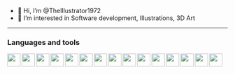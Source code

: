 - 👋 Hi, I’m @TheIllustrator1972
- 👀 I’m interested in Software development, Illustrations, 3D Art
---
### Languages and tools
<img align = "left" width = "30px" src="https://cdn.jsdelivr.net/gh/devicons/devicon/icons/c/c-original.svg" />
<img align = "left" width = "30px" src="https://cdn.jsdelivr.net/gh/devicons/devicon/icons/html5/html5-original.svg" />
<img align = "left" width = "30px" src="https://cdn.jsdelivr.net/gh/devicons/devicon/icons/css3/css3-original.svg" />
<img align = "left" width = "30px" src="https://cdn.jsdelivr.net/gh/devicons/devicon/icons/javascript/javascript-plain.svg" />
<img align = "left" width = "30px" src="https://cdn.jsdelivr.net/gh/devicons/devicon/icons/nodejs/nodejs-original.svg" />
<img align = "left" width = "30px" src="https://cdn.jsdelivr.net/gh/devicons/devicon/icons/react/react-original.svg" />
<img align = "left" width = "30px" src="https://cdn.jsdelivr.net/gh/devicons/devicon/icons/vscode/vscode-original.svg" />
<img align = "left" width = "30px" src="https://cdn.jsdelivr.net/gh/devicons/devicon/icons/bash/bash-original.svg" />
<img align = "left" width = "30px" src="https://cdn.jsdelivr.net/gh/devicons/devicon/icons/github/github-original.svg" />
<img align = "left" width = "30px" src="https://cdn.jsdelivr.net/gh/devicons/devicon/icons/npm/npm-original-wordmark.svg" />
<img align = "left" width = "30px" src="https://cdn.jsdelivr.net/gh/devicons/devicon/icons/jquery/jquery-original-wordmark.svg" />
<img align = "left" width = "30px" src="https://cdn.jsdelivr.net/gh/devicons/devicon/icons/linux/linux-original.svg" />


<img align = "left" width = "30px" src="https://cdn.jsdelivr.net/gh/devicons/devicon/icons/illustrator/illustrator-plain.svg" />
<img align = "left" width = "30px" src="https://cdn.jsdelivr.net/gh/devicons/devicon/icons/aftereffects/aftereffects-original.svg" />
<img align = "left" width = "30px" src="https://cdn.jsdelivr.net/gh/devicons/devicon/icons/blender/blender-original.svg" />
<br />

#
<!---
TheIllustrator1972/TheIllustrator1972 is a ✨ special ✨ repository because its `README.md` (this file) appears on your GitHub profile.
You can click the Preview link to take a look at your changes.
--->
